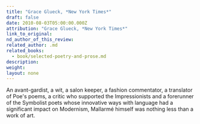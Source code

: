 ```yaml
---
title: "Grace Glueck, *New York Times*"
draft: false
date: 2010-08-03T05:00:00.000Z
attribution: "Grace Glueck, *New York Times*"
link_to_original:
nd_author_of_this_review:
related_author: .md
related_books:
  - book/selected-poetry-and-prose.md
description:
weight:
layout: none
---
```

An avant-gardist, a wit, a salon keeper, a fashion commentator, a translator of Poe's poems, a critic who supported the Impressionists and a forerunner of the Symbolist poets whose innovative ways with language had a significant impact on Modernism, Mallarmé himself was nothing less than a work of art.

